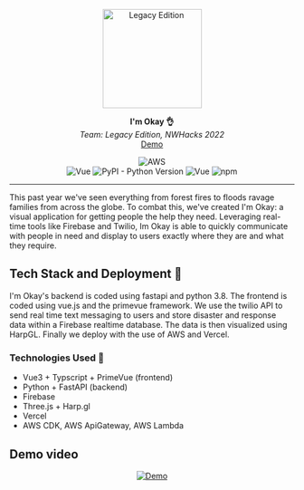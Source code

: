 <p align="center">
  <img src="https://i.imgur.com/y6oijr9.png" alt="Legacy Edition" height="175" />
</p>
<p align="center">
  <strong>I'm Okay 👌</strong></br>
  <em>Team: Legacy Edition, NWHacks 2022</em></br>
  <a href="https://www.imokay.tech/" target="_blaank">Demo</a>
</p>
<p align="center">
  <img alt="AWS" src="https://github.com/EthanHaid/Im-Okay/actions/workflows/deploy_infrastructure.yml/badge.svg" />
  <br/>
<img alt="Vue" src="https://badges.aleen42.com/src/vue.svg" />
<img alt="PyPI - Python Version" src="https://img.shields.io/pypi/pyversions/fastapi" />
<img alt="Vue" src="https://badges.aleen42.com/src/docker.svg" />
<img alt="npm" src="https://img.shields.io/npm/v/npm" />
</p>

---

This past year we've seen everything from forest fires to floods ravage families from across the globe. To combat this, we've created I'm Okay: a visual application for getting people the help they need. Leveraging real-time tools like Firebase and Twilio, Im Okay is able to quickly communicate with people in need and display to users exactly where they are and what they require.

## Tech Stack and Deployment 🤖
I'm Okay's backend is coded using fastapi and python 3.8. The frontend is coded using vue.js and the primevue framework. We use the twilio API to send real time text messaging to users and store disaster and response data within a Firebase realtime database. The data is then visualized using HarpGL. Finally we deploy with the use of AWS and Vercel.

### Technologies Used 💪
- Vue3 + Typscript + PrimeVue (frontend) 
- Python + FastAPI (backend) 
- Firebase 
- Three.js + Harp.gl 
- Vercel 
- AWS CDK, AWS ApiGateway, AWS Lambda

## Demo video
<div align="center">
  <a href="https://www.youtube.com/watch?v=jSSjVQDOA_k"><img src="https://img.youtube.com/vi/jSSjVQDOA_k/0.jpg" alt="Demo"/></a>
</div>
